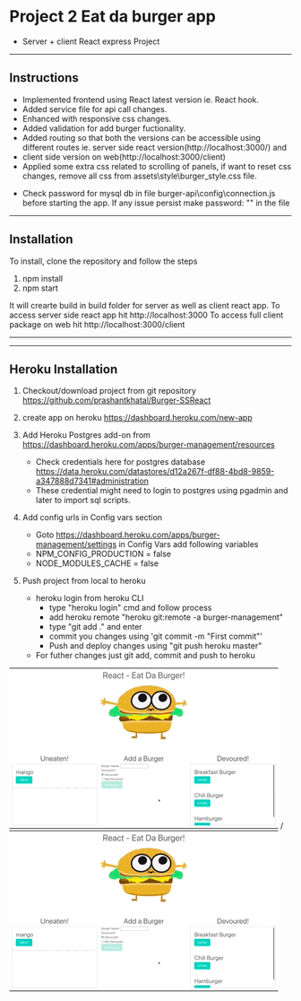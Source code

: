 # Project 2 Eat da burger app
+ Server + client React express Project

***

## Instructions
- Implemented frontend using React latest version ie. React hook. 
- Added service file for api call changes. 
- Enhanced with responsive css changes. 
- Added validation for add burger fuctionality. 
- Added routing so that both the versions can be accessible using different routes ie. server side react version(http://localhost:3000/) and
- client side version on web(http://localhost:3000/client)
- Applied some extra css related to scrolling of panels, if want to reset css changes, remove all css from assets\style\burger_style.css file.

 * Check password for mysql db in file burger-api\config\connection.js before starting the app. If any issue persist make password: "" in the file  

***

## Installation

To install, clone the repository and follow the steps 
1. npm install
2. npm start 

It will crearte build in build folder for server as well as client react app.
To access server side react app hit http://localhost:3000 
To access full client package on web hit  http://localhost:3000/client

***
***

## Heroku Installation 

1. Checkout/download project from git repository https://github.com/prashantkhatal/Burger-SSReact
2. create app on heroku https://dashboard.heroku.com/new-app
3. Add Heroku Postgres add-on from https://dashboard.heroku.com/apps/burger-management/resources
	- Check credentials here for postgres database https://data.heroku.com/datastores/d12a267f-df88-4bd8-9859-a347888d7341#administration
	- These credential might need to login to postgres using pgadmin and later to import sql scripts.

4. Add config urls in Config vars section 
	- Goto https://dashboard.heroku.com/apps/burger-management/settings in Config Vars add following variables 
	- NPM_CONFIG_PRODUCTION = false
	- NODE_MODULES_CACHE = false

5. Push project from local to heroku 
	- heroku login from heroku CLI
		- type "heroku login" cmd and follow process
		- add heroku remote "heroku git:remote -a burger-management"
		- type "git add ." and enter
		- commit you changes using 'git commit -m "First commit"'
		- Push and deploy changes using "git push heroku master"
    - For futher changes just git add, commit and push to heroku

![Alt text](Eat-da-burger.gif) / ![](Eat-da-burger.gif)